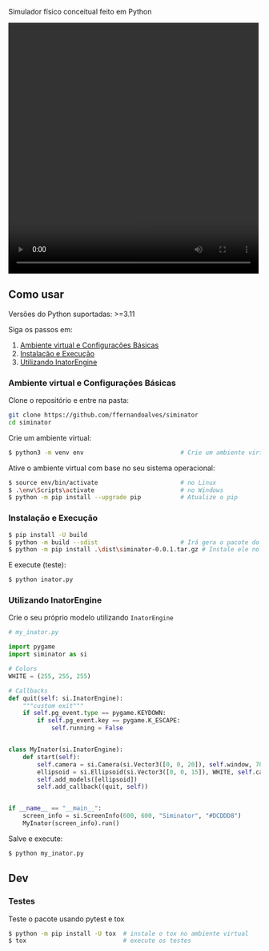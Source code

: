 Simulador físico conceitual feito em Python

<!-- ![Deploy](datas/graphycs/siminator_running.png) -->
<video width="500" height="500" controls>
  <source src="datas/graphycs/cap1.mp4" type="video/mp4">
</video>

## Como usar

Versões do Python suportadas: >=3.11

Siga os passos em:

1. <a href="#ambiente-virtual-e-configurações-básicas">Ambiente virtual e Configurações Básicas</a>
2. <a href="#instalação-e-execução">Instalação e Execução</a>
3. <a href="#utilizando-inatorengine">Utilizando InatorEngine</a>

### Ambiente virtual e Configurações Básicas

Clone o repositório e entre na pasta:
```bash
git clone https://github.com/ffernandoalves/siminator
cd siminator
```

Crie um ambiente virtual:

```bash
$ python3 -m venv env                           # Crie um ambiente virtual python
```

Ative o ambiente virtual com base no seu sistema operacional:

```bash
$ source env/bin/activate                       # no Linux
$ .\env\Scripts\activate                        # no Windows
$ python -m pip install --upgrade pip           # Atualize o pip
```

### Instalação e Execução

```bash
$ pip install -U build
$ python -m build --sdist                       # Irá gera o pacote do codigo cpython na pasta `dist`
$ python -m pip install .\dist\siminator-0.0.1.tar.gz # Instale ele no ambiente virtual
```

E execute (teste):

```bash
$ python inator.py
```

### Utilizando InatorEngine
Crie o seu próprio modelo utilizando `InatorEngine`

```python
# my_inator.py

import pygame
import siminator as si

# Colors
WHITE = (255, 255, 255)

# Callbacks
def quit(self: si.InatorEngine):
    """custom exit"""
    if self.pg_event.type == pygame.KEYDOWN:
        if self.pg_event.key == pygame.K_ESCAPE:
            self.running = False


class MyInator(si.InatorEngine):
    def start(self):
        self.camera = si.Camera(si.Vector3([0, 0, 20]), self.window, 700)
        ellipsoid = si.Ellipsoid(si.Vector3([0, 0, 15]), WHITE, self.camera)
        self.add_models([ellipsoid])
        self.add_callback((quit, self))


if __name__ == "__main__":
    screen_info = si.ScreenInfo(600, 600, "Siminator", "#DCDDD8")
    MyInator(screen_info).run()
```

Salve e execute:

```bash
$ python my_inator.py
```

## Dev

### Testes

Teste o pacote usando pytest e tox

```bash
$ python -m pip install -U tox  # instale o tox no ambiente virtual
$ tox                           # execute os testes
```